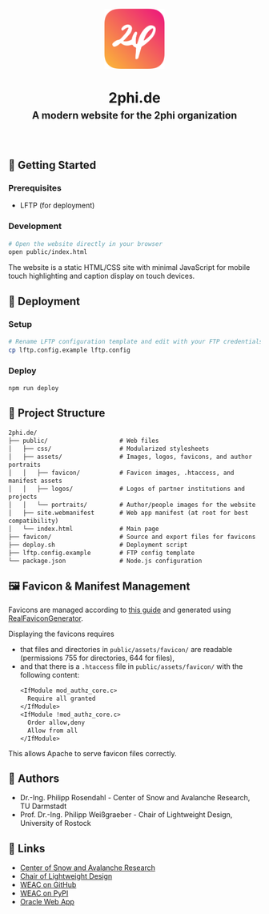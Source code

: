 <h1 align="center">
  <br>
  <img src="public/assets/logos/2phi.png" alt="2phi logo" width="120" height="120">
  <br>
  <br>
  <b>2phi.de</b>
  <br>
  <sub><sup>A modern website for the 2phi organization</sup></sub>
  <br>
</h1>

<br>

## 🚀 Getting Started

### Prerequisites
- LFTP (for deployment)

### Development
```bash
# Open the website directly in your browser
open public/index.html
```

The website is a static HTML/CSS site with minimal JavaScript for mobile touch highlighting and caption display on touch devices.

## 🚢 Deployment

### Setup
```bash
# Rename LFTP configuration template and edit with your FTP credentials
cp lftp.config.example lftp.config
```

### Deploy
```bash
npm run deploy
```

## 📁 Project Structure

```
2phi.de/
├── public/                    # Web files
│   ├── css/                   # Modularized stylesheets
│   ├── assets/                # Images, logos, favicons, and author portraits
│   │   ├── favicon/           # Favicon images, .htaccess, and manifest assets
│   │   ├── logos/             # Logos of partner institutions and projects
│   │   └── portraits/         # Author/people images for the website
│   ├── site.webmanifest       # Web app manifest (at root for best compatibility)
│   └── index.html             # Main page
├── favicon/                   # Source and export files for favicons
├── deploy.sh                  # Deployment script
├── lftp.config.example        # FTP config template
└── package.json               # Node.js configuration
```

## 🖼️ Favicon & Manifest Management

Favicons are managed according to [this guide](https://dev.to/masakudamatsu/favicon-nightmare-how-to-maintain-sanity-3al7) and generated using [RealFaviconGenerator](https://realfavicongenerator.net).

Displaying the favicons requires
- that files and directories in `public/assets/favicon/` are readable (permissions 755 for directories, 644 for files),
- and that there is a `.htaccess` file in `public/assets/favicon/` with the following content:
  ```
  <IfModule mod_authz_core.c>
    Require all granted
  </IfModule>
  <IfModule !mod_authz_core.c>
    Order allow,deny
    Allow from all
  </IfModule>
  ```
This allows Apache to serve favicon files correctly.

## 👥 Authors

- Dr.-Ing. Philipp Rosendahl - Center of Snow and Avalanche Research, TU Darmstadt
- Prof. Dr.-Ing. Philipp Weißgraeber - Chair of Lightweight Design, University of Rostock

## 🔗 Links

- [Center of Snow and Avalanche Research](https://www.ismd.tu-darmstadt.de/forschung_ismd/gruppen/center_of_snow_and_avalanche_research/csar_ismd.en.jsp)
- [Chair of Lightweight Design](https://www.cld.uni-rostock.de)
- [WEAC on GitHub](https://github.com/2phi/weac)
- [WEAC on PyPI](https://pypi.org/project/weac/)
- [Oracle Web App](https://snoworacle.streamlit.app) 